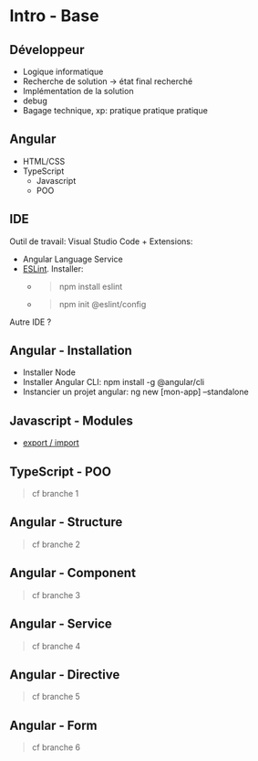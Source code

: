 # Intro - Base

## Développeur
- Logique informatique
- Recherche de solution -> état final recherché
- Implémentation de la solution
- debug
- Bagage technique, xp: pratique pratique pratique

## Angular
- HTML/CSS
- TypeScript
    - Javascript
    - POO

## IDE
Outil de travail: Visual Studio Code + Extensions: 
- Angular Language Service
- [ESLint](https://eslint.org/). Installer: 
    - > npm install eslint
    - > npm init @eslint/config

Autre IDE ?

## Angular - Installation
- Installer Node
- Installer Angular CLI: npm install -g @angular/cli
- Instancier un projet angular: ng new [mon-app] –standalone

## Javascript - Modules
- [export / import](https://developer.mozilla.org/fr/docs/Web/JavaScript/Guide/Modules)

## TypeScript - POO
> cf branche 1

## Angular - Structure
> cf branche 2

## Angular - Component
> cf branche 3

## Angular - Service
> cf branche 4

## Angular - Directive
> cf branche 5

## Angular - Form
> cf branche 6
